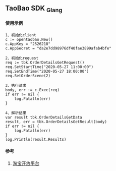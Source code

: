 ## TaoBao SDK <sub>Glang</sub>

#### 使用示例
```
1、初始化client
c := opentaobao.New()
c.AppKey = "2526218"
c.AppSecret = "da2e7dd98976df40fae3899afab4bfe"

2、初始化request
req := tbk.OrderDetailsGetRequest()
req.SetStartTime("2020-05-27 11:00:00")
req.SetEndTime("2020-05-27 18:00:00")
req.SetOrderScene(2)

3、执行请求
body, err := c.Exec(req)
if err != nil {
    log.Fatalln(err)
}

4、解析结果
var result tbk.OrderDetailsGetData
result, err = tbk.OrderDetailsGetResult(body)
if err != nil {
    log.Fatalln(err)
}
log.Println(result.Results)
```
 
 
#### 参考
1. [淘宝开放平台](https://open.taobao.com)